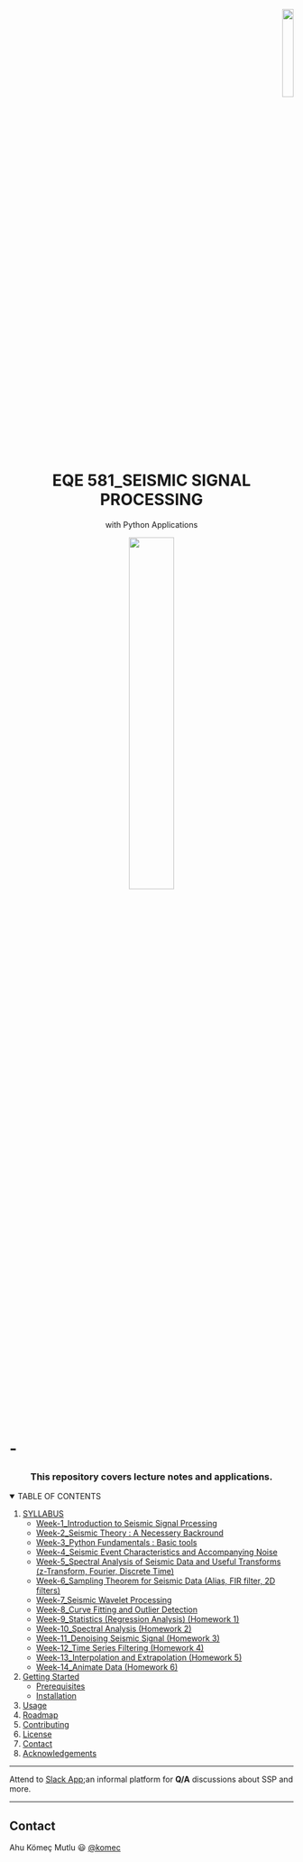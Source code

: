 <p align="right">  <img src="https://github.com/komec/EQE582_Intro.to-Seismology/blob/master/images/GTU_LOGO_1200X768_JPG_EN_Small.jpg" width = 20% > </p>

<h1 align="center">EQE 581_SEISMIC SIGNAL PROCESSING</h1>
<p align="center">with Python Applications</p>
<p align="center">  <img src="https://github.com/komec/EQE582_Intro.to-Seismology/blob/master/images/mainshock-egplot.png" style="width:40%"><img>

# - <h3 align="center"> This repository covers lecture notes and applications.</h3> 

<!-- TABLE OF CONTENTS -->
<details open="open">
  <summary>TABLE OF CONTENTS</summary>
  <ol>
    <li>
      <a href="#SYLLABUS">SYLLABUS </a>
      <ul>
        <li><a href="#Week 1">Week-1_Introduction to Seismic Signal Prcessing</a></li>
        <li><a href="#Week 2">Week-2_Seismic Theory : A Necessery Backround</a></li>
        <li><a href="#Week 3">Week-3_Python Fundamentals : Basic tools</a></li>
        <li><a href="#Week 4">Week-4_Seismic Event Characteristics and Accompanying Noise</a></li>
        <li><a href="#Week 5">Week-5_Spectral Analysis of Seismic Data and Useful Transforms (z-Transform, Fourier, Discrete Time)</a></li>
        <li><a href="#Week 6">Week-6_Sampling Theorem for Seismic Data (Alias, FIR filter, 2D filters)</a></li>
        <li><a href="#Week 7">Week-7_Seismic Wavelet Processing</a></li>
        <li><a href="#Week 8">Week-8_Curve Fitting and Outlier Detection</a></li>
        <li><a href="#Week 9">Week-9_Statistics (Regression Analysis) (Homework 1)</a></li>
        <li><a href="#Week 10">Week-10_Spectral Analysis (Homework 2)</a></li>
        <li><a href="#Week 11">Week-11_Denoising Seismic Signal (Homework 3)</a></li>
        <li><a href="#Week 12">Week-12_Time Series Filtering (Homework 4)</a></li>
        <li><a href="#Week 13">Week-13_Interpolation and Extrapolation (Homework 5)</a></li>
        <li><a href="#Week 14">Week-14_Animate Data (Homework 6)</a></li>
      </ul>
    </li>
    <li>
      <a href="#getting-started">Getting Started</a>
      <ul>
        <li><a href="#prerequisites">Prerequisites</a></li>
        <li><a href="#installation">Installation</a></li>
      </ul>
    </li>
    <li><a href="#usage">Usage</a></li>
    <li><a href="#roadmap">Roadmap</a></li>
    <li><a href="#contributing">Contributing</a></li>
    <li><a href="#license">License</a></li>
    <li><a href="#contact">Contact</a></li>
    <li><a href="#acknowledgements">Acknowledgements</a></li>
  </ol>
</details>



---
Attend to [Slack App](https://join.slack.com/t/seismicsignal-gks2551/shared_invite/zt-wdpakokl-GH7PoT9vBJOCEH8~n0ENmg);an informal platform for **Q/A** discussions about SSP and more.

---
## Contact

Ahu Kömeç Mutlu :smiley: [@komec](https://twitter.com/ahukomecmutlu)



